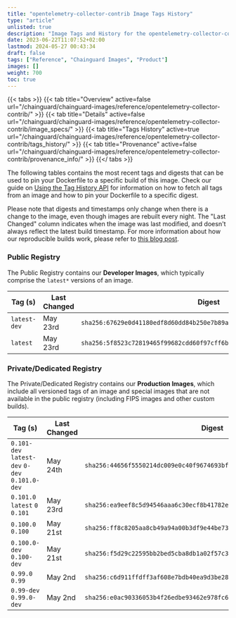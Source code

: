 ```yaml
---
title: "opentelemetry-collector-contrib Image Tags History"
type: "article"
unlisted: true
description: "Image Tags and History for the opentelemetry-collector-contrib Chainguard Image"
date: 2023-06-22T11:07:52+02:00
lastmod: 2024-05-27 00:43:34
draft: false
tags: ["Reference", "Chainguard Images", "Product"]
images: []
weight: 700
toc: true
---
```


{{< tabs >}}
{{< tab title="Overview" active=false url="/chainguard/chainguard-images/reference/opentelemetry-collector-contrib/" >}}
{{< tab title="Details" active=false url="/chainguard/chainguard-images/reference/opentelemetry-collector-contrib/image_specs/" >}}
{{< tab title="Tags History" active=true url="/chainguard/chainguard-images/reference/opentelemetry-collector-contrib/tags_history/" >}}
{{< tab title="Provenance" active=false url="/chainguard/chainguard-images/reference/opentelemetry-collector-contrib/provenance_info/" >}}
{{</ tabs >}}

The following tables contains the most recent tags and digests that can be used to pin your Dockerfile to a specific build of this image. Check our guide on [Using the Tag History API](/chainguard/chainguard-images/using-the-tag-history-api/) for information on how to fetch all tags from an image and how to pin your Dockerfile to a specific digest.

Please note that digests and timestamps only change when there is a change to the image, even though images are rebuilt every night. The "Last Changed" column indicates when the image was last modified, and doesn't always reflect the latest build timestamp. For more information about how our reproducible builds work, please refer to [this blog post](https://www.chainguard.dev/unchained/reproducing-chainguards-reproducible-image-builds).

### Public Registry
The Public Registry contains our **Developer Images**, which typically comprise the `latest*` versions of an image.

| Tag (s)       | Last Changed | Digest                                                                    |
|---------------|--------------|---------------------------------------------------------------------------|
|  `latest-dev` | May 23rd     | `sha256:67629e0d41180edf8d60dd84b250e7b89a5e6bc5c7c76109dd1af9dd11bc69ee` |
|  `latest`     | May 23rd     | `sha256:5f8523c72819465f99682cdd60f97cff6b31e48acbb5a339abb096985a5f5d66` |


### Private/Dedicated Registry
The Private/Dedicated Registry contains our **Production Images**, which include all versioned tags of an image and special images that are not available in the public registry (including FIPS images and other custom builds).

| Tag (s)                                         | Last Changed | Digest                                                                    |
|-------------------------------------------------|--------------|---------------------------------------------------------------------------|
|  `0.101-dev` `latest-dev` `0-dev` `0.101.0-dev` | May 24th     | `sha256:44656f5550214dc009e0c40f9674693bf119be35c1c1482005573582c1cbb5e9` |
|  `0.101.0` `latest` `0` `0.101`                 | May 23rd     | `sha256:ea9eef8c5d94546aaa6c30ecf8b41782e25523bf051759c28dcc3b3280ea42fe` |
|  `0.100.0` `0.100`                              | May 21st     | `sha256:ff8c8205aa8cb49a94a00b3df9e44be7356c5865e1af5f7223b1b5f837a49e42` |
|  `0.100.0-dev` `0.100-dev`                      | May 21st     | `sha256:f5d29c22595bb2bed5cba8db1a02f57c3ed6e40204892341720179ae7598a350` |
|  `0.99.0` `0.99`                                | May 2nd      | `sha256:c6d911ffdff3af608e7bdb40ea9d3be28c82c81ac3f8f80941fa1ab2bb483b0e` |
|  `0.99-dev` `0.99.0-dev`                        | May 2nd      | `sha256:e0ac90336053b4f26edbe93462e978fc65dec7cd59fad0d045d702001385a955` |

